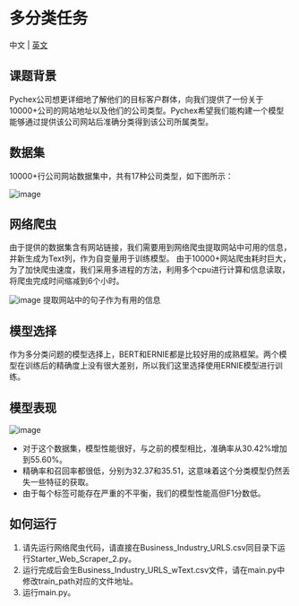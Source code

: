 # 多分类任务
中文 | [英文](./README_EN.md)
## 课题背景
Pychex公司想更详细地了解他们的目标客户群体，向我们提供了一份关于10000+公司的网站地址以及他们的公司类型。Pychex希望我们能构建一个模型能够通过提供该公司网站后准确分类得到该公司所属类型。


## 数据集
10000+行公司网站数据集中，共有17种公司类型，如下图所示：

![image](https://github.com/Fent1/Multi_Classification/assets/43925272/09261a1c-b16d-4845-8eee-cfe781f39eee)


## 网络爬虫
由于提供的数据集含有网站链接，我们需要用到网络爬虫提取网站中可用的信息，并新生成为Text列，作为自变量用于训练模型。
由于10000+网站爬虫耗时巨大，为了加快爬虫速度，我们采用多进程的方法，利用多个cpu进行计算和信息读取，将爬虫完成时间缩减到6个小时。

![image](https://github.com/Fent1/Multi_Classification/assets/43925272/2f879f23-714b-47b0-a3b5-46c90ec570ff)
提取网站中的句子作为有用的信息

## 模型选择
作为多分类问题的模型选择上，BERT和ERNIE都是比较好用的成熟框架。两个模型在训练后的精确度上没有很大差别，所以我们这里选择使用ERNIE模型进行训练。

## 模型表现

![image](https://github.com/Fent1/Multi_Classification/assets/43925272/b22b5893-5585-4d87-a52f-f127c06507dc)


 - 对于这个数据集，模型性能很好，与之前的模型相比，准确率从30.42%增加到55.60%。
 - 精确率和召回率都很低，分别为32.37和35.51，这意味着这个分类模型仍然丢失一些特征的获取。
 - 由于每个标签可能存在严重的不平衡，我们的模型性能高但F1分数低。

## 如何运行

 1. 请先运行网络爬虫代码，请直接在Business_Industry_URLS.csv同目录下运行Starter_Web_Scraper_2.py。
 2. 运行完成后会生Business_Industry_URLS_wText.csv文件，请在main.py中修改train_path对应的文件地址。
 3. 运行main.py。

